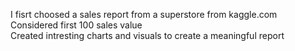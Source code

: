 I fisrt choosed a sales report from a superstore from kaggle.com <br>
Considered first 100 sales value <br>
Created intresting charts and visuals to create a meaningful report 

